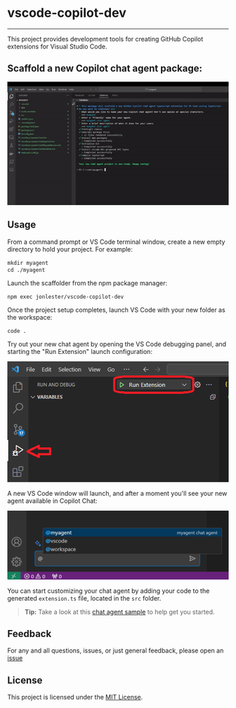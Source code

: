 # vscode-copilot-dev

---

This project provides development tools for creating GitHub Copilot extensions for Visual Studio Code.

## Scaffold a new Copilot chat agent package:

![demo](./docs/assets/vscode-copilot.gif)

## Usage

From a command prompt or VS Code terminal window, create a new empty directory to hold your project. For example:

```
mkdir myagent
cd ./myagent
```

Launch the scaffolder from the npm package manager:

```
npm exec jonlester/vscode-copilot-dev
```

Once the project setup completes, launch VS Code with your new folder as the workspace:

```
code .
```

Try out your new chat agent by opening the VS Code debugging panel, and starting the "Run Extension" launch configuration:

![run agent](./docs/assets/run-agent.png)

A new VS Code window will launch, and after a moment you'll see your new agent available in Copilot Chat:

![new agent](./docs/assets/new-agent.png)

You can start customizing your chat agent by adding your code to the generated `extension.ts` file, located in the `src` folder.

> **Tip:** Take a look at this [chat agent sample](https://github.com/microsoft/vscode-extension-samples/tree/main/chat-agent-sample) to help get you started.

## Feedback

For any and all questions, issues, or just general feedback, please open an [issue](./issues/new)

## License

This project is licensed under the [MIT License](LICENSE).
